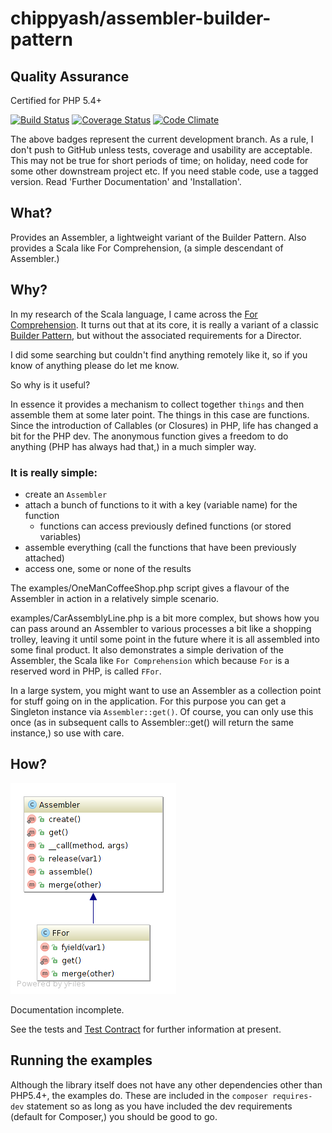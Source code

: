 # chippyash/assembler-builder-pattern

## Quality Assurance

Certified for PHP 5.4+

[![Build Status](https://travis-ci.org/chippyash/Assembler-Builder-Pattern.svg?branch=master)](https://travis-ci.org/chippyash/Assembler-Builder-Pattern)
[![Coverage Status](https://coveralls.io/repos/chippyash/assembler-builder-pattern/badge.svg)](https://coveralls.io/r/chippyash/assembler-builder-pattern)
[![Code Climate](https://codeclimate.com/github/chippyash/Assembler-Builder-Pattern/badges/gpa.svg)](https://codeclimate.com/github/chippyash/Assembler-Builder-Pattern)

The above badges represent the current development branch.  As a rule, I don't push
 to GitHub unless tests, coverage and usability are acceptable.  This may not be
 true for short periods of time; on holiday, need code for some other downstream
 project etc.  If you need stable code, use a tagged version. Read 'Further Documentation'
 and 'Installation'.
 
## What?

Provides an Assembler, a lightweight variant of the Builder Pattern.  Also provides a
Scala like For Comprehension, (a simple descendant of Assembler.)

## Why?

In my research of the Scala language, I came across the [For Comprehension](http://the-matrix.github.io/php/a-functional-for-comprehension/).
 It turns out that at its core, it is really a variant of a classic [Builder Pattern](https://github.com/chippyash/Builder-Pattern),
 but without the associated requirements for a Director.
 
I did some searching but couldn't find anything remotely like it, so if you know of anything
please do let me know.  

So why is it useful?

In essence it provides a mechanism to collect together `things` and then assemble them
 at some later point. The things in this case are functions.  Since the introduction
 of Callables (or Closures) in PHP, life has changed a bit for the PHP dev. The 
 anonymous function gives a freedom to do anything (PHP has always had that,) in a much
 simpler way.
 
### It is really simple:

- create an `Assembler`
- attach a bunch of functions to it with a key (variable name) for the function
    - functions can access previously defined functions (or stored variables)
- assemble everything (call the functions that have been previously attached)
- access one, some or none of the results

The examples/OneManCoffeeShop.php script gives a flavour of the Assembler in action in a 
relatively simple scenario.

examples/CarAssemblyLine.php is a bit more complex, but shows how you can pass around
an Assembler to various processes a bit like a shopping trolley, leaving it until some
point in the future where it is all assembled into some final product.  It also demonstrates
a simple derivation of the Assembler, the Scala like `For Comprehension` which because
`For` is a reserved word in PHP, is called `FFor`.

In a large system, you might want to use an Assembler as a collection point for stuff
going on in the application.  For this purpose you can get a Singleton instance via
`Assembler::get()`. Of course, you can only use this once (as in subsequent calls to
Assembler::get() will return the same instance,) so use with care. 

## How?

![Uml diag](https://github.com/chippyash/assembler-builder-pattern/blob/master/docs/uml.png)

Documentation incomplete.

See the tests and [Test Contract](https://github.com/chippyash/assembler-builder-pattern/blob/master/docs/Test-Contract.md)
 for further information at present.

## Running the examples

Although the library itself does not have any other dependencies other than PHP5.4+, 
the examples do.  These are included in the `composer requires-dev` statement so as
long as you have included the dev requirements (default for Composer,) you should be 
good to go.
